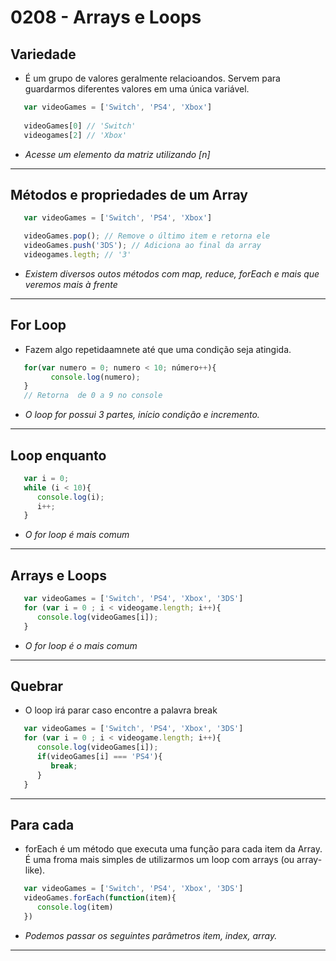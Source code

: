 # 0208 - Arrays e Loops

## Variedade

* É um grupo de valores geralmente relacioandos. Servem para guardarmos diferentes valores em uma única variável.

~~~javascript
   var videoGames = ['Switch', 'PS4', 'Xbox']
   
   videoGames[0] // 'Switch'
   videogames[2] // 'Xbox'
~~~

* *Acesse um elemento da matriz utilizando [n]*

___

## Métodos e propriedades de um Array

~~~javascript
   var videoGames = ['Switch', 'PS4', 'Xbox']

   videoGames.pop(); // Remove o último item e retorna ele
   videoGames.push('3DS'); // Adiciona ao final da array
   videogames.legth; // '3'
~~~

* *Existem diversos outos métodos com map, reduce, forEach e mais que veremos mais à frente*

___

## For Loop

* Fazem algo repetidaamnete até que uma condição seja atingida.

~~~javascript
   for(var numero = 0; numero < 10; número++){
         console.log(numero);
   }
   // Retorna  de 0 a 9 no console
~~~

* *O loop for possui 3 partes, início condição e incremento.*

___

## Loop enquanto

~~~javascript
   var i = 0;
   while (i < 10){
      console.log(i);
      i++;
   }
~~~

* *O for loop é mais comum*

___

## Arrays e Loops

~~~javascript
   var videoGames = ['Switch', 'PS4', 'Xbox', '3DS'] 
   for (var i = 0 ; i < videogame.length; i++){
      console.log(videoGames[i]);
   }
~~~

* *O for loop é o mais comum*

___

## Quebrar

* O loop irá parar caso encontre a palavra break

~~~javascript
   var videoGames = ['Switch', 'PS4', 'Xbox', '3DS'] 
   for (var i = 0 ; i < videogame.length; i++){
      console.log(videoGames[i]);
      if(videoGames[i] === 'PS4'){
         break;
      }
   }
~~~

___

## Para cada

* forEach é um método que executa uma função para cada item da Array. É uma froma mais simples de utilizarmos um loop com arrays (ou array-like).

~~~javascript
   var videoGames = ['Switch', 'PS4', 'Xbox', '3DS'] 
   videoGames.forEach(function(item){
      console.log(item)
   })
~~~

* *Podemos passar os seguintes parâmetros item, index, array.*

___
